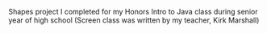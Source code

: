 Shapes project I completed for my Honors Intro to Java class during senior year of high school (Screen class was written by my teacher, Kirk Marshall)
